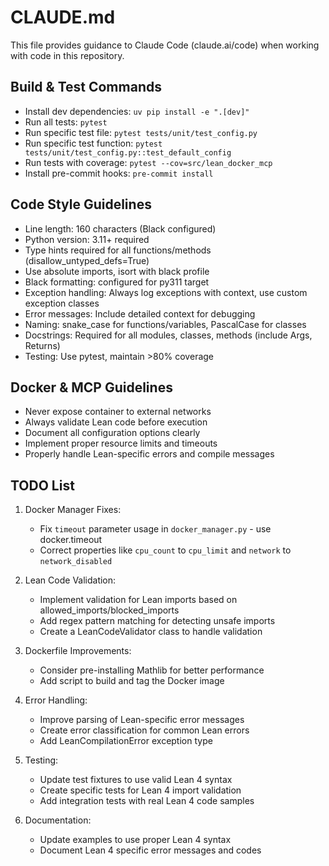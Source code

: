 # CLAUDE.md

This file provides guidance to Claude Code (claude.ai/code) when working with code in this repository.

## Build & Test Commands
- Install dev dependencies: `uv pip install -e ".[dev]"`
- Run all tests: `pytest`
- Run specific test file: `pytest tests/unit/test_config.py`
- Run specific test function: `pytest tests/unit/test_config.py::test_default_config`
- Run tests with coverage: `pytest --cov=src/lean_docker_mcp`
- Install pre-commit hooks: `pre-commit install`

## Code Style Guidelines
- Line length: 160 characters (Black configured)
- Python version: 3.11+ required
- Type hints required for all functions/methods (disallow_untyped_defs=True)
- Use absolute imports, isort with black profile
- Black formatting: configured for py311 target
- Exception handling: Always log exceptions with context, use custom exception classes
- Error messages: Include detailed context for debugging
- Naming: snake_case for functions/variables, PascalCase for classes
- Docstrings: Required for all modules, classes, methods (include Args, Returns)
- Testing: Use pytest, maintain >80% coverage

## Docker & MCP Guidelines
- Never expose container to external networks
- Always validate Lean code before execution
- Document all configuration options clearly
- Implement proper resource limits and timeouts
- Properly handle Lean-specific errors and compile messages

## TODO List
1. Docker Manager Fixes:
   - Fix `timeout` parameter usage in `docker_manager.py` - use docker.timeout
   - Correct properties like `cpu_count` to `cpu_limit` and `network` to `network_disabled`
   
2. Lean Code Validation:
   - Implement validation for Lean imports based on allowed_imports/blocked_imports
   - Add regex pattern matching for detecting unsafe imports
   - Create a LeanCodeValidator class to handle validation

3. Dockerfile Improvements:
   - Consider pre-installing Mathlib for better performance
   - Add script to build and tag the Docker image

4. Error Handling:
   - Improve parsing of Lean-specific error messages
   - Create error classification for common Lean errors
   - Add LeanCompilationError exception type

5. Testing:
   - Update test fixtures to use valid Lean 4 syntax
   - Create specific tests for Lean 4 import validation
   - Add integration tests with real Lean 4 code samples

6. Documentation:
   - Update examples to use proper Lean 4 syntax
   - Document Lean 4 specific error messages and codes